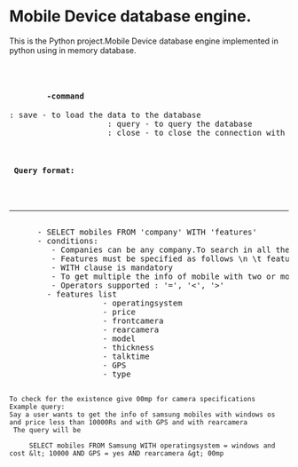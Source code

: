 <h1>Mobile Device database engine.</h1>
<p>
This is the Python project.Mobile Device database engine implemented in python using in memory database. 
<pre>
	<h4>
		-command</h4>: save - to load the data to the database
					 : query - to query the database
					 : close - to close the connection with the server
	
 <h4> Query format: </h4>
  	<hr />
	  - SELECT mobiles FROM 'company' WITH 'features'
	  - conditions:
	     - Companies can be any company.To search in all the companies give company name as 'all'
	     - Features must be specified as follows \n \t feature operator value
	     - WITH clause is mandatory
	     - To get multiple the info of mobile with two or more features seperate each feature with an 'AND'
	     - Operators supported : '=', '&lt;', '&gt;'
	    - features list 
					- operatingsystem
					- price
					- frontcamera
					- rearcamera
					- model
					- thickness
					- talktime
					- GPS 
					- type
					
	
	To check for the existence give 00mp for camera specifications
	Example query:
	Say a user wants to get the info of samsung mobiles with windows os and price less than 10000Rs and with GPS and with rearcamera
	 The query will be
		
		 SELECT mobiles FROM Samsung WITH operatingsystem = windows and cost &lt; 10000 AND GPS = yes AND rearcamera &gt; 00mp 
</pre>		

</p>
